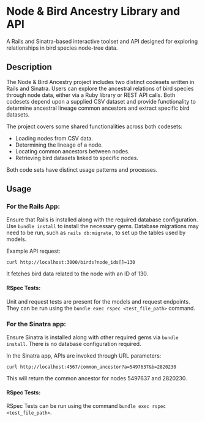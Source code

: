# Node & Bird Ancestry Library and API

A Rails and Sinatra-based interactive toolset and API designed for exploring
relationships in bird species node-tree data.

## Description

The Node & Bird Ancestry project includes two distinct codesets written in Rails
and Sinatra. Users can explore the ancestral relations of bird species through
node data, either via a Ruby library or REST API calls. Both codesets depend
upon a supplied CSV dataset and provide functionality to determine ancestral
lineage common ancestors and extract specific bird datasets.

The project covers some shared functionalities across both codesets:

- Loading nodes from CSV data.
- Determining the lineage of a node.
- Locating common ancestors between nodes.
- Retrieving bird datasets linked to specific nodes.

Both code sets have distinct usage patterns and processes.

## Usage

### For the Rails App:

Ensure that Rails is installed along with the required database configuration.
Use `bundle install` to install the necessary gems. Database migrations may need to
be run, such as `rails db:migrate,` to set up the tables used by models.

Example API request:

```shell
curl http://localhost:3000/birds?node_ids[]=130
```

It fetches bird data related to the node with an ID of 130.

#### RSpec Tests:

Unit and request tests are present for the models and request endpoints. They
can be run using the `bundle exec rspec <test_file_path>` command.

### For the Sinatra app:

Ensure Sinatra is installed along with other required gems via `bundle install`.
There is no database configuration required.

In the Sinatra app, APIs are invoked through URL parameters:

```shell
curl http://localhost:4567/common_ancestor?a=5497637&b=2820230
```

This will return the common ancestor for nodes 5497637 and 2820230.

#### RSpec Tests:

RSpec Tests can be run using the command `bundle exec rspec <test_file_path>`.
